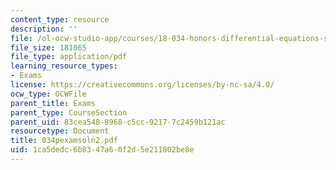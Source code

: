 ```yaml
---
content_type: resource
description: ''
file: /ol-ocw-studio-app/courses/18-034-honors-differential-equations-spring-2004/1ca5dedc6b8347a60f2d5e211802be8e_034pexamsoln2.pdf
file_size: 181065
file_type: application/pdf
learning_resource_types:
- Exams
license: https://creativecommons.org/licenses/by-nc-sa/4.0/
ocw_type: OCWFile
parent_title: Exams
parent_type: CourseSection
parent_uid: 83cea548-8968-c5cc-9217-7c2459b121ac
resourcetype: Document
title: 034pexamsoln2.pdf
uid: 1ca5dedc-6b83-47a6-0f2d-5e211802be8e
---
```

